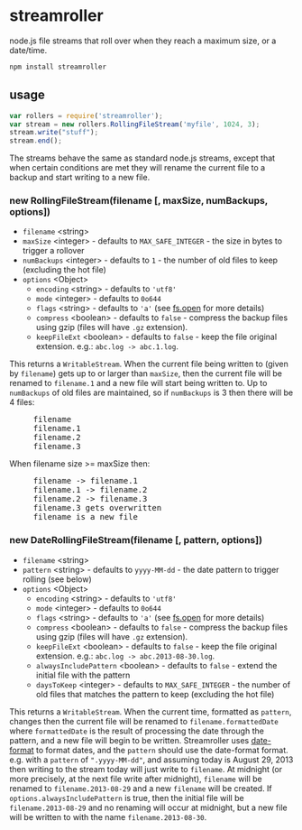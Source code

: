streamroller
============

node.js file streams that roll over when they reach a maximum size, or a date/time.

```sh
npm install streamroller
```

## usage

```javascript
var rollers = require('streamroller');
var stream = new rollers.RollingFileStream('myfile', 1024, 3);
stream.write("stuff");
stream.end();
```

The streams behave the same as standard node.js streams, except that when certain conditions are met they will rename the current file to a backup and start writing to a new file.

### new RollingFileStream(filename [, maxSize, numBackups, options])
* `filename` \<string\>
* `maxSize` \<integer\> - defaults to `MAX_SAFE_INTEGER` - the size in bytes to trigger a rollover
* `numBackups` \<integer\> - defaults to `1` - the number of old files to keep (excluding the hot file)
* `options` \<Object\>
  * `encoding` \<string\> - defaults to `'utf8'`
  * `mode` \<integer\> - defaults to `0o644`
  * `flags` \<string\> - defaults to `'a'` (see [fs.open](https://nodejs.org/dist/latest-v8.x/docs/api/fs.html#fs_fs_open_path_flags_mode_callback) for more details)
  * `compress` \<boolean\> - defaults to `false` - compress the backup files using gzip (files will have `.gz` extension).
  * `keepFileExt` \<boolean\> - defaults to `false` - keep the file original extension. e.g.: `abc.log -> abc.1.log`.

This returns a `WritableStream`. When the current file being written to (given by `filename`) gets up to or larger than `maxSize`, then the current file will be renamed to `filename.1` and a new file will start being written to. Up to `numBackups` of old files are maintained, so if `numBackups` is 3 then there will be 4 files:
<pre>
     filename
     filename.1
     filename.2
     filename.3
</pre>
When filename size >= maxSize then:
<pre>
     filename -> filename.1
     filename.1 -> filename.2
     filename.2 -> filename.3
     filename.3 gets overwritten
     filename is a new file
</pre>

### new DateRollingFileStream(filename [, pattern, options])
* `filename` \<string\>
* `pattern` \<string\> - defaults to `yyyy-MM-dd` - the date pattern to trigger rolling (see below)
* `options` \<Object\>
  * `encoding` \<string\> - defaults to `'utf8'`
  * `mode` \<integer\> - defaults to `0o644`
  * `flags` \<string\> - defaults to `'a'` (see [fs.open](https://nodejs.org/dist/latest-v8.x/docs/api/fs.html#fs_fs_open_path_flags_mode_callback) for more details)
  * `compress` \<boolean\> - defaults to `false` - compress the backup files using gzip (files will have `.gz` extension).
  * `keepFileExt` \<boolean\> - defaults to `false` - keep the file original extension. e.g.: `abc.log -> abc.2013-08-30.log`.
  * `alwaysIncludePattern` \<boolean\> - defaults to `false` - extend the initial file with the pattern
  * `daysToKeep` \<integer\> - defaults to `MAX_SAFE_INTEGER` - the number of old files that matches the pattern to keep (excluding the hot file)


This returns a `WritableStream`. When the current time, formatted as `pattern`, changes then the current file will be renamed to `filename.formattedDate` where `formattedDate` is the result of processing the date through the pattern, and a new file will begin to be written. Streamroller uses [date-format](http://github.com/nomiddlename/date-format) to format dates, and the `pattern` should use the date-format format. e.g. with a `pattern` of `".yyyy-MM-dd"`, and assuming today is August 29, 2013 then writing to the stream today will just write to `filename`. At midnight (or more precisely, at the next file write after midnight), `filename` will be renamed to `filename.2013-08-29` and a new `filename` will be created. If `options.alwaysIncludePattern` is true, then the initial file will be `filename.2013-08-29` and no renaming will occur at midnight, but a new file will be written to with the name `filename.2013-08-30`.
